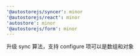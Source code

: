 ```yaml
---
'@autostorejs/syncer': minor
'@autostorejs/react': minor
'autostore': minor
'@autostorejs/form': minor
---
```


升级 sync 算法，支持 configure 项可以是数组和对象
